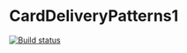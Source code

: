 # CardDeliveryPatterns1
[![Build status](https://ci.appveyor.com/api/projects/status/5ij50r74vbcllonb?svg=true)](https://ci.appveyor.com/project/Volandina/carddeliverypatterns1)
